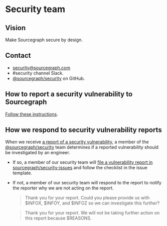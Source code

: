 # Security team

## Vision

Make Sourcegraph secure by design.

## Contact

- [security@sourcegraph.com](mailto:security@sourcegraph.com)
- #security channel Slack.
- [@sourcegraph/security](https://github.com/orgs/sourcegraph/teams/security) on GitHub.

## How to report a security vulnerability to Sourcegraph

[Follow these instructions](https://about.sourcegraph.com/security#how-to-report-a-security-vulnerability).

## How we respond to security vulnerability reports

When we receive [a report of a security vulnerability](https://about.sourcegraph.com/security#how-to-report-a-security-vulnerability), a member of the [@sourcegraph/security](https://github.com/orgs/sourcegraph/teams/security) team determines if a reported vulnerability should be investigated by an engineer.

- If so, a member of our security team will [file a vulnerability report in sourcegraph/security-issues](https://github.com/sourcegraph/security-issues/issues/new/choose) and follow the checklist in the issue template.

- If not, a member of our security team will respond to the report to notify the reporter why we are not acting on the report.

  > Thank you for your report. Could you please provide us with $INFOX, $INFOY, and $INFOZ so we can investigate this further? 

  > Thank you for your report. We will not be taking further action on this report because $REASONS.
